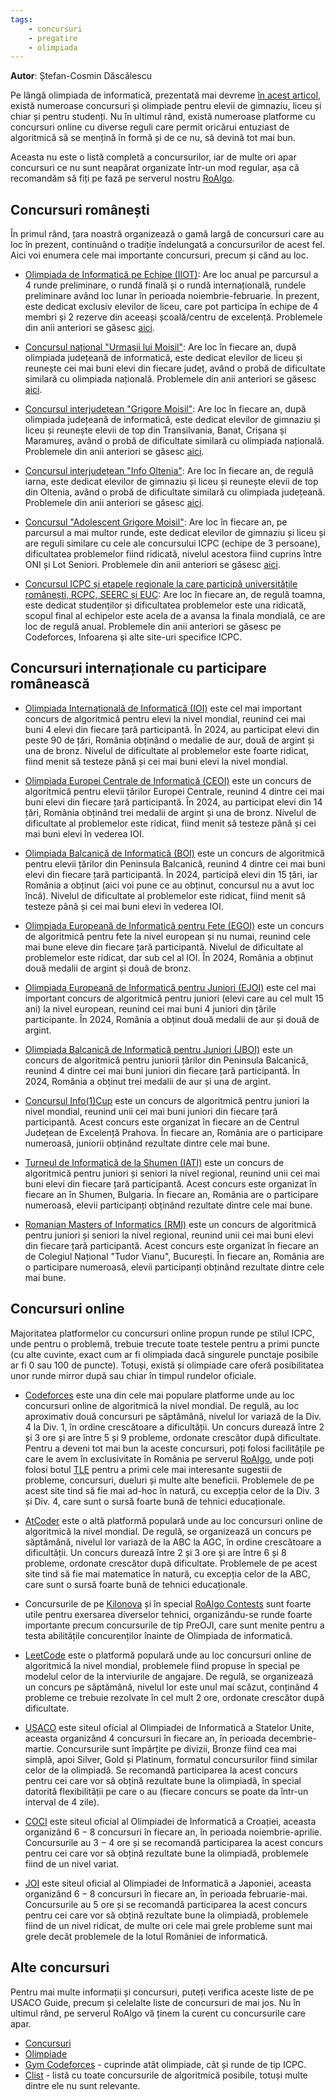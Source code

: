 ```yaml
---
tags:
    - concursuri
    - pregatire
    - olimpiada
---
```


**Autor**: Ștefan-Cosmin Dăscălescu

Pe lângă olimpiada de informatică, prezentată mai devreme [în acest articol](https://roalgo-discord.github.io/arhiva-educationala/mediu/olympiad-info/), există numeroase concursuri și olimpiade pentru elevii de gimnaziu, liceu și chiar și pentru studenți. Nu în ultimul rând, există numeroase platforme cu concursuri online cu diverse reguli care permit oricărui entuziast de algoritmică să se mențină în formă și de ce nu, să devină tot mai bun. 

Aceasta nu este o listă completă a concursurilor, iar de multe ori apar concursuri ce nu sunt neapărat organizate într-un mod regular, așa că recomandăm să fiți pe fază pe serverul nostru [RoAlgo](https://discord.gg/roalgo/).

## Concursuri românești

În primul rând, țara noastră organizează o gamă largă de concursuri care au loc în prezent, continuând o tradiție îndelungată a concursurilor de acest fel. Aici voi enumera cele mai importante concursuri, precum și când au loc. 

* [Olimpiada de Informatică pe Echipe (IIOT)](http://cni.nt.edu.ro/ioit/): Are loc anual pe parcursul a $4$ runde preliminare, o rundă finală și o rundă internațională, rundele preliminare având loc lunar în perioada noiembrie-februarie. În prezent, este dedicat exclusiv elevilor de liceu, care pot participa în echipe de $4$ membri și $2$ rezerve din aceeași școală/centru de excelență. Problemele din anii anteriori se găsesc [aici](https://kilonova.ro/problem_lists/128).

* [Concursul național "Urmașii lui Moisil"](https://infosv.ro/urmasii2024/): Are loc în fiecare an, după olimpiada județeană de informatică, este dedicat elevilor de liceu și reunește cei mai buni elevi din fiecare județ, având o probă de dificultate similară cu olimpiada națională. Problemele din anii anteriori se găsesc [aici](https://kilonova.ro/problem_lists/1037).

* [Concursul interjudețean "Grigore Moisil"](https://www.pbinfo.ro/articole/32950/grigore-moisil-2024): Are loc în fiecare an, după olimpiada județeană de informatică, este dedicat elevilor de gimnaziu și liceu și reunește elevii de top din Transilvania, Banat, Crișana și Maramureș, având o probă de dificultate similară cu olimpiada națională. Problemele din anii anteriori se găsesc [aici](https://kilonova.ro/problem_lists/1048).

* [Concursul interjudețean "Info Oltenia"](http://www.greceanu.ro/concursuri/InfoOltenia2024/index.html): Are loc în fiecare an, de regulă iarna, este dedicat elevilor de gimnaziu și liceu și reunește elevii de top din Oltenia, având o probă de dificultate similară cu olimpiada județeană. Problemele din anii anteriori se găsesc [aici](https://kilonova.ro/problem_lists/172).

* [Concursul "Adolescent Grigore Moisil"](https://agm-contest.com/): Are loc în fiecare an, pe parcursul a mai multor runde, este dedicat elevilor de gimnaziu și liceu și are reguli similare cu cele ale concursului ICPC (echipe de $3$ persoane), dificultatea problemelor fiind ridicată, nivelul acestora fiind cuprins între ONI și Lot Seniori. Problemele din anii anteriori se găsesc [aici](https://codeforces.com/gyms/page/2?searchByNameOrIdQuery=AGM&searchByProblem=false).

* [Concursul ICPC și etapele regionale la care participă universitățile românești, RCPC, SEERC și EUC](http://acm.ro/): Are loc în fiecare an, de regulă toamna, este dedicat studenților și dificultatea problemelor este una ridicată, scopul final al echipelor este acela de a avansa la finala mondială, ce are loc de regulă anual. Problemele din anii anteriori se găsesc pe Codeforces, Infoarena și alte site-uri specifice ICPC.

## Concursuri internaționale cu participare românească 

* [Olimpiada Internațională de Informatică (IOI)](https://ioinformatics.org/) este cel mai important concurs de algoritmică pentru elevi la nivel mondial, reunind cei mai buni $4$ elevi din fiecare țară participantă. În 2024, au participat elevi din peste $90$ de țări, România obținând o medalie de aur, două de argint și una de bronz. Nivelul de dificultate al problemelor este foarte ridicat, fiind menit să testeze până și cei mai buni elevi la nivel mondial. 

* [Olimpiada Europei Centrale de Informatică (CEOI)](https://ceoi2024.fi.muni.cz/) este un concurs de algoritmică pentru elevii țărilor Europei Centrale, reunind $4$ dintre cei mai buni elevi din fiecare țară participantă. În 2024, au participat elevi din $14$ țări, România obținând trei medalii de argint și una de bronz. Nivelul de dificultate al problemelor este ridicat, fiind menit să testeze până și cei mai buni elevi în vederea IOI. 

* [Olimpiada Balcanică de Informatică (BOI)](https://boi2024.cs.org.mk/) este un concurs de algoritmică pentru elevii țărilor din Peninsula Balcanică, reunind $4$ dintre cei mai buni elevi din fiecare țară participantă. În 2024, participă elevi din $15$ țări, iar România a obținut (aici voi pune ce au obținut, concursul nu a avut loc încă). Nivelul de dificultate al problemelor este ridicat, fiind menit să testeze până și cei mai buni elevi în vederea IOI. 

* [Olimpiada Europeană de Informatică pentru Fete (EGOI)](https://egoi.org/) este un concurs de algoritmică pentru fete la nivel european și nu numai, reunind cele mai bune eleve din fiecare țară participantă. Nivelul de dificultate al problemelor este ridicat, dar sub cel al IOI. În $2024$, România a obținut două medalii de argint și două de bronz. 

* [Olimpiada Europeană de Informatică pentru Juniori (EJOI)](https://olympiads.jsoft.am/) este cel mai important concurs de algoritmică pentru juniori (elevi care au cel mult $15$ ani) la nivel european, reunind cei mai buni $4$ juniori din țările participante. În $2024$, România a obținut două medalii de aur și două de argint. 

* [Olimpiada Balcanică de Informatică pentru Juniori (JBOI)](https://jboi2023.cs.org.mk/) este un concurs de algoritmică pentru juniorii țărilor din Peninsula Balcanică, reunind $4$ dintre cei mai buni juniori din fiecare țară participantă. În $2024$, România a obținut trei medalii de aur și una de argint. 

* [Concursul Info(1)Cup](https://www.info1cup.com/) este un concurs de algoritmică pentru juniori la nivel mondial, reunind unii cei mai buni juniori din fiecare țară participantă. Acest concurs este organizat în fiecare an de Centrul Județean de Excelență Prahova. În fiecare an, România are o participare numeroasă, juniorii obținând rezultate dintre cele mai bune. 

* [Turneul de Informatică de la Shumen (IATI)](https://iati-shu.org/) este un concurs de algoritmică pentru juniori și seniori la nivel regional, reunind unii cei mai buni elevi din fiecare țară participantă. Acest concurs este organizat în fiecare an în Shumen, Bulgaria. În fiecare an, România are o participare numeroasă, elevii participanți obținând rezultate dintre cele mai bune. 

* [Romanian Masters of Informatics (RMI)](https://rmi.lbi.ro/rmi_2023/) este un concurs de algoritmică pentru juniori și seniori la nivel regional, reunind unii cei mai buni elevi din fiecare țară participantă. Acest concurs este organizat în fiecare an de Colegiul Național "Tudor Vianu", București. În fiecare an, România are o participare numeroasă, elevii participanți obținând rezultate dintre cele mai bune. 

## Concursuri online

Majoritatea platformelor cu concursuri online propun runde pe stilul ICPC, unde pentru o problemă, trebuie trecute toate testele pentru a primi puncte (cu alte cuvinte, exact cum ar fi olimpiada dacă singurele punctaje posibile ar fi $0$ sau $100$ de puncte). Totuși, există și olimpiade care oferă posibilitatea unor runde mirror după sau chiar în timpul rundelor oficiale. 

* [Codeforces](https://codeforces.com/) este una din cele mai populare platforme unde au loc concursuri online de algoritmică la nivel mondial. De regulă, au loc aproximativ două concursuri pe săptămână, nivelul lor variază de la Div. 4 la Div. 1, în ordine crescătoare a dificultății. Un concurs durează între $2$ și $3$ ore și are între $5$ și $9$ probleme, ordonate crescător după dificultate. Pentru a deveni tot mai bun la aceste concursuri, poți folosi facilitățile pe care le avem în exclusivitate în România pe serverul [RoAlgo](https://discord.gg/roalgo/), unde poți folosi botul [TLE](https://codeforces.com/blog/entry/68927) pentru a primi cele mai interesante sugestii de probleme, concursuri, dueluri și multe alte beneficii. Problemele de pe acest site tind să fie mai ad-hoc în natură, cu excepția celor de la Div. 3 și Div. 4, care sunt o sursă foarte bună de tehnici educaționale. 

* [AtCoder](https://atcoder.jp/) este o altă platformă populară unde au loc concursuri online de algoritmică la nivel mondial. De regulă, se organizează un concurs pe săptămână, nivelul lor variază de la ABC la AGC, în ordine crescătoare a dificultății. Un concurs durează între $2$ și $3$ ore și are între $6$ și $8$ probleme, ordonate crescător după dificultate. Problemele de pe acest site tind să fie mai matematice în natură, cu excepția celor de la ABC, care sunt o sursă foarte bună de tehnici educaționale. 

* Concursurile de pe [Kilonova](https://kilonova.ro/) și în special [RoAlgo Contests](https://kilonova.ro/problem_lists/464) sunt foarte utile pentru exersarea diverselor tehnici, organizându-se runde foarte importante precum concursurile de tip PreOJI, care sunt menite pentru a testa abilitățile concurenților înainte de Olimpiada de informatică. 

* [LeetCode](https://leetcode.com/) este o platformă populară unde au loc concursuri online de algoritmică la nivel mondial, problemele fiind propuse în special pe modelul celor de la interviurile de angajare. De regulă, se organizează un concurs pe săptămână, nivelul lor este unul mai scăzut, conținând $4$ probleme ce trebuie rezolvate în cel mult $2$ ore, ordonate crescător după dificultate. 

* [USACO](https://usaco.org/) este siteul oficial al Olimpiadei de Informatică a Statelor Unite, aceasta organizând $4$ concursuri în fiecare an, în perioada decembrie-martie. Concursurile sunt împărțite pe divizii, Bronze fiind cea mai simplă, apoi Silver, Gold și Platinum, formatul concursurilor fiind similar celor de la olimpiadă. Se recomandă participarea la acest concurs pentru cei care vor să obțină rezultate bune la olimpiadă, în special datorită flexibilității pe care o au (fiecare concurs se poate da într-un interval de $4$ zile). 

* [COCI](https://hsin.hr/coci/) este siteul oficial al Olimpiadei de Informatică a Croației, aceasta organizând $6-8$ concursuri în fiecare an, în perioada noiembrie-aprilie. Concursurile au $3-4$ ore și se recomandă participarea la acest concurs pentru cei care vor să obțină rezultate bune la olimpiadă, problemele fiind de un nivel variat.

* [JOI](https://contests.ioi-jp.org/) este siteul oficial al Olimpiadei de Informatică a Japoniei, aceasta organizând $6-8$ concursuri în fiecare an, în perioada februarie-mai. Concursurile au $5$ ore și se recomandă participarea la acest concurs pentru cei care vor să obțină rezultate bune la olimpiadă, problemele fiind de un nivel ridicat, de multe ori cele mai grele probleme sunt mai grele decât problemele de la lotul României de informatică.

## Alte concursuri 

Pentru mai multe informații și concursuri, puteți verifica aceste liste de pe USACO Guide, precum și celelalte liste de concursuri de mai jos. Nu în ultimul rând, pe serverul RoAlgo vă ținem la curent cu concursurile care apar. 

* [Concursuri](https://usaco.guide/general/contests?lang=cpp)
* [Olimpiade](https://usaco.guide/general/olympiads)
* [Gym Codeforces](https://codeforces.com/gyms) - cuprinde atât olimpiade, cât și runde de tip ICPC.
* [Clist](https://clist.by/) - listă cu toate concursurile de algoritmică posibile, totuși multe dintre ele nu sunt relevante. 